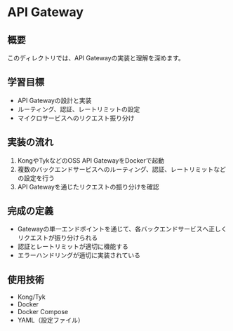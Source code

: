 # API Gateway

## 概要
このディレクトリでは、API Gatewayの実装と理解を深めます。

## 学習目標
- API Gatewayの設計と実装
- ルーティング、認証、レートリミットの設定
- マイクロサービスへのリクエスト振り分け

## 実装の流れ
1. KongやTykなどのOSS API GatewayをDockerで起動
2. 複数のバックエンドサービスへのルーティング、認証、レートリミットなどの設定を行う
3. API Gatewayを通じたリクエストの振り分けを確認

## 完成の定義
- Gatewayの単一エンドポイントを通じて、各バックエンドサービスへ正しくリクエストが振り分けられる
- 認証とレートリミットが適切に機能する
- エラーハンドリングが適切に実装されている

## 使用技術
- Kong/Tyk
- Docker
- Docker Compose
- YAML（設定ファイル） 
